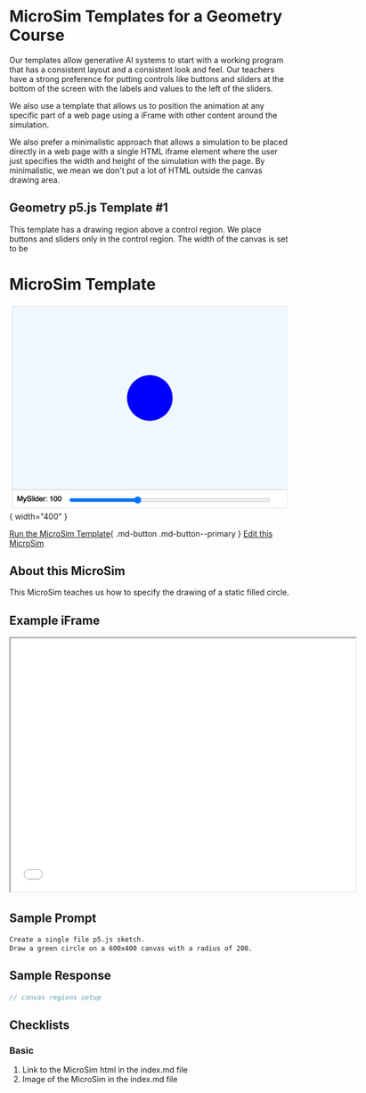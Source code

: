 # MicroSim Templates for a Geometry Course

Our templates allow generative AI systems to start
with a working program that has a consistent
layout and a consistent look and feel.  Our
teachers have a strong preference for putting
controls like buttons and sliders at the bottom
of the screen with the labels and values to
the left of the sliders.

We also use a template that allows us to position
the animation at any specific part of a web page
using a iFrame with other content around the simulation.

We also prefer a minimalistic approach that allows
a simulation to be placed directly in a web page
with a single HTML iframe element where the user
just specifies the width and height of the simulation
with the page.  By minimalistic, we mean we don't
put a lot of HTML outside the canvas drawing area.

## Geometry p5.js Template #1

This template has a drawing region above
a control region.  We place buttons and sliders only
in the control region.  The width of the canvas is
set to be 

# MicroSim Template

![Image Name](./template.png){ width="400" }

[Run the MicroSim Template](./template.html){ .md-button .md-button--primary }
[Edit this MicroSim](https://editor.p5js.org/dmccreary/sketches/dJq4nTXE4)

## About this MicroSim

This MicroSim teaches us how to
specify the drawing of a static filled circle.

## Example iFrame

<iframe src="template.html" width="620" height="455" scrolling="no"></iframe>

## Sample Prompt

```linenums="0"
Create a single file p5.js sketch.
Draw a green circle on a 600x400 canvas with a radius of 200.
```

## Sample Response

```javascript
// canvas regions setup
```

## Checklists

### Basic

1. Link to the MicroSim html in the index.md file
2. Image of the MicroSim in the index.md file